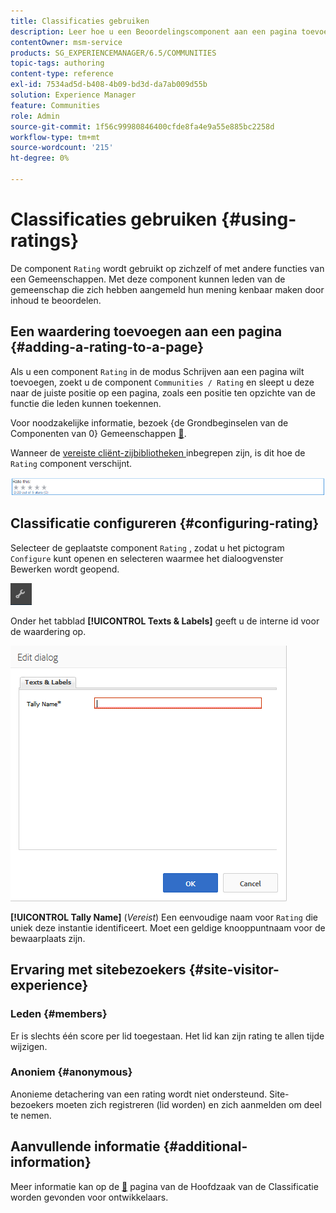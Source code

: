 ```yaml
---
title: Classificaties gebruiken
description: Leer hoe u een Beoordelingscomponent aan een pagina toevoegt waarmee leden van de gemeenschap die zich hebben aangemeld hun mening kunnen uiten door inhoud te beoordelen.
contentOwner: msm-service
products: SG_EXPERIENCEMANAGER/6.5/COMMUNITIES
topic-tags: authoring
content-type: reference
exl-id: 7534ad5d-b408-4b09-bd3d-da7ab009d55b
solution: Experience Manager
feature: Communities
role: Admin
source-git-commit: 1f56c99980846400cfde8fa4e9a55e885bc2258d
workflow-type: tm+mt
source-wordcount: '215'
ht-degree: 0%

---
```


# Classificaties gebruiken {#using-ratings}

De component `Rating` wordt gebruikt op zichzelf of met andere functies van een Gemeenschappen. Met deze component kunnen leden van de gemeenschap die zich hebben aangemeld hun mening kenbaar maken door inhoud te beoordelen.

## Een waardering toevoegen aan een pagina {#adding-a-rating-to-a-page}

Als u een component `Rating` in de modus Schrijven aan een pagina wilt toevoegen, zoekt u de component `Communities / Rating` en sleept u deze naar de juiste positie op een pagina, zoals een positie ten opzichte van de functie die leden kunnen toekennen.

Voor noodzakelijke informatie, bezoek {de Grondbeginselen van de Componenten van 0} Gemeenschappen [&#128279;](basics.md).

Wanneer de [ vereiste cliënt-zijbibliotheken ](rating-basics.md#essentials-for-client-side) inbegrepen zijn, is dit hoe de `Rating` component verschijnt.

![ classificatie ](assets/rating.png)

## Classificatie configureren {#configuring-rating}

Selecteer de geplaatste component `Rating` , zodat u het pictogram `Configure` kunt openen en selecteren waarmee het dialoogvenster Bewerken wordt geopend.

![ vorm-nieuw ](assets/configure-new.png)

Onder het tabblad **[!UICONTROL Texts & Labels]** geeft u de interne id voor de waardering op.

![ tallyname ](assets/tallyname.png)

**[!UICONTROL Tally Name]**
(*Vereist*) Een eenvoudige naam voor `Rating` die uniek deze instantie identificeert. Moet een geldige knooppuntnaam voor de bewaarplaats zijn.

## Ervaring met sitebezoekers {#site-visitor-experience}

### Leden {#members}

Er is slechts één score per lid toegestaan. Het lid kan zijn rating te allen tijde wijzigen.

### Anoniem {#anonymous}

Anonieme detachering van een rating wordt niet ondersteund. Site-bezoekers moeten zich registreren (lid worden) en zich aanmelden om deel te nemen.

## Aanvullende informatie {#additional-information}

Meer informatie kan op de [&#128279;](rating-basics.md) pagina van de Hoofdzaak van de Classificatie  worden gevonden voor ontwikkelaars.
